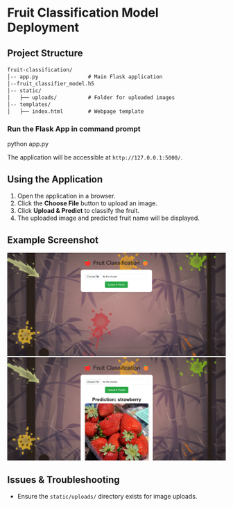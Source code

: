 # Fruit Classification Model Deployment

## Project Structure
```
fruit-classification/
│-- app.py                # Main Flask application
│--fruit_classifier_model.h5  
│-- static/
│   ├── uploads/          # Folder for uploaded images
│-- templates/
│   ├── index.html        # Webpage template
```

###  Run the Flask App in command prompt

python app.py


The application will be accessible at `http://127.0.0.1:5000/`.

## Using the Application
1. Open the application in a browser.
2. Click the **Choose File** button to upload an image.
3. Click **Upload & Predict** to classify the fruit.
4. The uploaded image and predicted fruit name will be displayed.

## Example Screenshot

![Deployed Screenshot](Deployment/before.png)
![Output Screenshot](Deployment/after.png)

## Issues & Troubleshooting
- Ensure the `static/uploads/` directory exists for image uploads.

